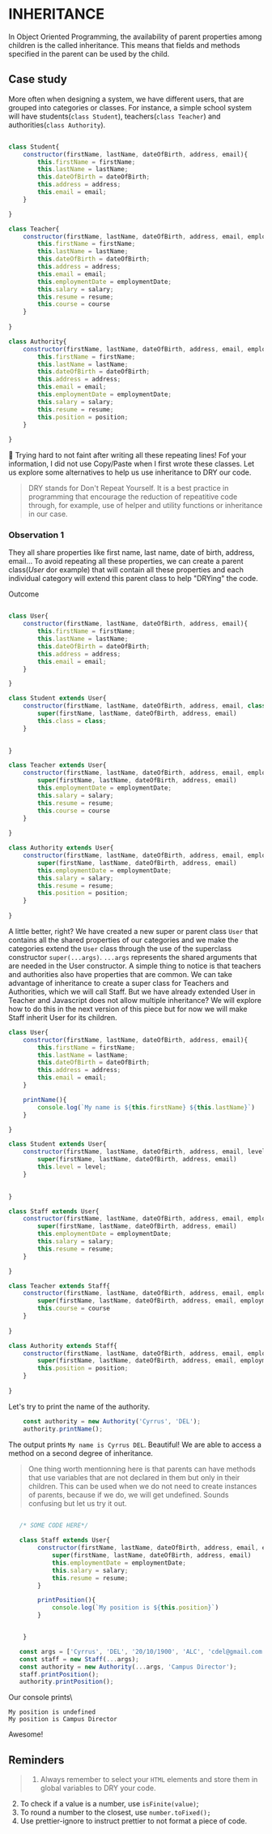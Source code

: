 
# INHERITANCE

In Object Oriented Programming, the availability of parent properties among children is the called inheritance. This means that fields and methods specified in the parent can be used by the child.


## Case study
More often when designing a system, we have different users, that are grouped into categories or classes. For instance, a simple school system will have students(`class Student`), teachers(`class Teacher`) and authorities(`class Authority`). 

```Javascript

class Student{
    constructor(firstName, lastName, dateOfBirth, address, email){
        this.firstName = firstName;
        this.lastName = lastName;
        this.dateOfBirth = dateOfBirth;
        this.address = address;
        this.email = email;
    }

}

class Teacher{
    constructor(firstName, lastName, dateOfBirth, address, email, employmentDate, salary, resume, course){
        this.firstName = firstName;
        this.lastName = lastName;
        this.dateOfBirth = dateOfBirth;
        this.address = address;
        this.email = email;
        this.employmentDate = employmentDate;
        this.salary = salary;
        this.resume = resume;
        this.course = course
    }
    
}

class Authority{
    constructor(firstName, lastName, dateOfBirth, address, email, employmentDate, salary, resume, position){
        this.firstName = firstName;
        this.lastName = lastName;
        this.dateOfBirth = dateOfBirth;
        this.address = address;
        this.email = email;
        this.employmentDate = employmentDate;
        this.salary = salary;
        this.resume = resume;
        this.position = position;
    }
    
}


```

:dizzy: Trying hard to not faint after writing all these repeating lines! Fof your information, I did not use Copy/Paste when I first wrote these classes. Let us explore some alternatives to help us use inheritance to DRY our code.

> DRY stands for Don't Repeat Yourself. It is a best practice in programming that encourage the reduction of repeatitive code through, for example, use of helper and utility functions or inheritance in our case.

### Observation 1

They all share properties like first name, last name, date of birth, address, email... To avoid repeating all these properties, we can create a parent class(_User_ dor example) that will contain all these properties and each individual category will extend this parent class to help "DRYing" the code.

Outcome

```Javascript

class User{
    constructor(firstName, lastName, dateOfBirth, address, email){
        this.firstName = firstName;
        this.lastName = lastName;
        this.dateOfBirth = dateOfBirth;
        this.address = address;
        this.email = email;
    }

}

class Student extends User{
    constructor(firstName, lastName, dateOfBirth, address, email, class){
        super(firstName, lastName, dateOfBirth, address, email)
        this.class = class;
    }

    
}

class Teacher extends User{
    constructor(firstName, lastName, dateOfBirth, address, email, employmentDate, salary, resume, course){
        super(firstName, lastName, dateOfBirth, address, email)        
        this.employmentDate = employmentDate;
        this.salary = salary;
        this.resume = resume;
        this.course = course
    }
    
}

class Authority extends User{
    constructor(firstName, lastName, dateOfBirth, address, email, employmentDate, salary, resume, position){
        super(firstName, lastName, dateOfBirth, address, email)
        this.employmentDate = employmentDate;
        this.salary = salary;
        this.resume = resume;
        this.position = position;
    }
    
}

```

A little better, right? We have created a new super or parent class `User` that contains all the shared properties of our categories and we make the categories extend the `User` class through the use of the superclass constructor `super(...args)`.  `...args` represents the shared arguments that are needed in the User constructor. A simple thing to notice is that teachers and authorities also have properties that are common. We can take advantage of inheritance to create a super class for Teachers and Authorities, which we will call Staff. But we have already extended User in Teacher and Javascript does not allow multiple inheritance? We will explore how to do this in the next version of this piece but for now we will make Staff inherit User for its children. 


```Javascript
class User{
    constructor(firstName, lastName, dateOfBirth, address, email){
        this.firstName = firstName;
        this.lastName = lastName;
        this.dateOfBirth = dateOfBirth;
        this.address = address;
        this.email = email;
    }

    printName(){
        console.log(`My name is ${this.firstName} ${this.lastName}`)
    }

}

class Student extends User{
    constructor(firstName, lastName, dateOfBirth, address, email, level){
        super(firstName, lastName, dateOfBirth, address, email)
        this.level = level;
    }

    
}

class Staff extends User{
    constructor(firstName, lastName, dateOfBirth, address, email, employmentDate, salary, resume){
        super(firstName, lastName, dateOfBirth, address, email)        
        this.employmentDate = employmentDate;
        this.salary = salary;
        this.resume = resume;
    }

}

class Teacher extends Staff{
    constructor(firstName, lastName, dateOfBirth, address, email, employmentDate, salary, resume, course){
        super(firstName, lastName, dateOfBirth, address, email, employmentDate, salary, resume)        
        this.course = course
    }
    
}

class Authority extends Staff{
    constructor(firstName, lastName, dateOfBirth, address, email, employmentDate, salary, resume, position){
        super(firstName, lastName, dateOfBirth, address, email, employmentDate, salary, resume)        
        this.position = position;
    }
    
}

```

Let's try to print the name of the authority.

```Javascript
    const authority = new Authority('Cyrrus', 'DEL');
    authority.printName();
```

The output prints `My name is Cyrrus DEL`. Beautiful! We are able to access a method on a second degree of inheritance.



>One thing worth mentionning here is that parents can have methods that use variables that are not declared in them but only in their children. This can be used when we do not need to create instances of parents, because if we do, we will get undefined. Sounds confusing but let us try it out.

```Javascript
   
   /* SOME CODE HERE*/

   class Staff extends User{
        constructor(firstName, lastName, dateOfBirth, address, email, employmentDate, salary, resume){
            super(firstName, lastName, dateOfBirth, address, email)        
            this.employmentDate = employmentDate;
            this.salary = salary;
            this.resume = resume;
        }

        printPosition(){
            console.log(`My position is ${this.position}`)
        }


    }

   const args = ['Cyrrus', 'DEL', '20/10/1900', 'ALC', 'cdel@gmail.com', '30/00/2007', '3000', 'resume.pdf']
   const staff = new Staff(...args); 
   const authority = new Authority(...args, 'Campus Director'); 
   staff.printPosition();
   authority.printPosition();


```

Our console prints\

`My position is undefined`\
 `My position is Campus Director`


Awesome!

## Reminders

> 1. Always remember to select your `HTML` elements and store them in global variables to DRY your code.
2. To check if a value is a number, use `isFinite(value)`;
3. To round a number to the closest, use `number.toFixed();`
4. Use prettier-ignore to instruct prettier to not format a piece of code.



